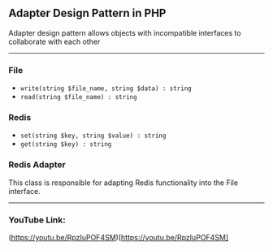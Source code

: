 ## Adapter Design Pattern in PHP
Adapter design pattern allows objects with incompatible interfaces to collaborate with each other

---

### File 
- ```write(string $file_name, string $data) : string```
- ```read(string $file_name) : string```

### Redis 
- ```set(string $key, string $value) : string ```
- ```get(string $key) : string```

### Redis Adapter
This class is responsible for adapting Redis functionality into the File interface.

---

### YouTube Link:
(https://youtu.be/RpzIuPOF4SM)[https://youtu.be/RpzIuPOF4SM]
